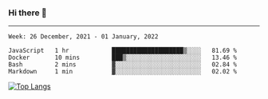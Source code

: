 ### Hi there 👋
---
<!--START_SECTION:waka-->
```text
Week: 26 December, 2021 - 01 January, 2022

JavaScript   1 hr            ████████████████████▒░░░░   81.69 % 
Docker       10 mins         ███▒░░░░░░░░░░░░░░░░░░░░░   13.46 % 
Bash         2 mins          ▓░░░░░░░░░░░░░░░░░░░░░░░░   02.84 % 
Markdown     1 min           ▓░░░░░░░░░░░░░░░░░░░░░░░░   02.02 % 
```
<!--END_SECTION:waka-->

[![Top Langs](https://github-readme-stats.vercel.app/api/top-langs/?username=HyunAh-iia&layout=compact)](https://github.com/anuraghazra/github-readme-stats)
<!--
**HyunAh-iia/HyunAh-iia** is a ✨ _special_ ✨ repository because its `README.md` (this file) appears on your GitHub profile.

Here are some ideas to get you started:

- 🔭 I’m currently working on ...
- 🌱 I’m currently learning ...
- 👯 I’m looking to collaborate on ...
- 🤔 I’m looking for help with ...
- 💬 Ask me about ...
- 📫 How to reach me: ...
- 😄 Pronouns: ...
- ⚡ Fun fact: ...
-->
